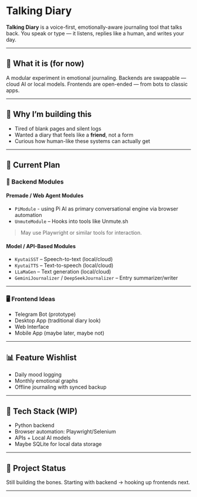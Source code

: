 # Talking Diary

**Talking Diary** is a voice-first, emotionally-aware journaling tool that talks back.
You speak or type — it listens, replies like a human, and writes your day.

---

## 🌱 What it is (for now)

A modular experiment in emotional journaling.
Backends are swappable — cloud AI or local models. Frontends are open-ended — from bots to classic apps.

---

## 🧠 Why I’m building this

* Tired of blank pages and silent logs
* Wanted a diary that feels like a **friend**, not a form
* Curious how human-like these systems can actually get

---

## 🧩 Current Plan

### 🎯 Backend Modules

#### Premade / Web Agent Modules

* `PiModule` - using Pi AI as primary conversational engine via browser automation
* `UnmuteModule` – Hooks into tools like Unmute.sh

> May use Playwright or similar tools for interaction.

#### Model / API-Based Modules

* `KyutaiSST` – Speech-to-text (local/cloud)
* `KyutaiTTS` – Text-to-speech (local/cloud)
* `LLaMaGen` – Text generation (local/cloud)
* `GeminiJournalizer` / `DeepSeekJournalizer` – Entry summarizer/writer

---

### 🖥️ Frontend Ideas

* Telegram Bot (prototype)
* Desktop App (traditional diary look)
* Web Interface
* Mobile App (maybe later, maybe not)

---

## 📊 Feature Wishlist

* Daily mood logging
* Monthly emotional graphs
* Offline journaling with synced backup

---

## 🧱 Tech Stack (WIP)

* Python backend
* Browser automation: Playwright/Selenium
* APIs + Local AI models
* Maybe SQLite for local data storage

---

## 🚧 Project Status

Still building the bones.
Starting with backend → hooking up frontends next.

---